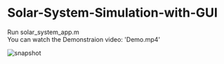 # Solar-System-Simulation-with-GUI
Run solar_system_app.m <br />
You can watch the Demonstraion video: 'Demo.mp4'

![snapshot](https://user-images.githubusercontent.com/69158504/178144068-71b73a2a-b415-4185-8d06-b09769149f76.png)
